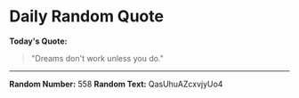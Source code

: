 # Daily Random Quote

**Today's Quote:**
> "Dreams don't work unless you do."

---

**Random Number:** 558
**Random Text:** QasUhuAZcxvjyUo4
